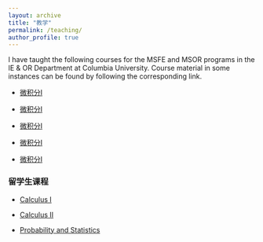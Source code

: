 ```yaml
---
layout: archive
title: "教学"
permalink: /teaching/
author_profile: true
---
```


<!---
{% include base_path %}

{% for post in site.teaching reversed %}
  {% include archive-single.html %}
{% endfor %}
--->

I have taught the following courses for the MSFE and MSOR programs in the IE & OR Department at Columbia University. Course material in some instances can be found by following the corresponding link.

* [微积分I](/teaching/calculus-I)  

* [微积分I](/teaching/calculus-I)  

* [微积分I](/teaching/calculus-I)  

* [微积分I](/teaching/calculus-I)  

* [微积分I](/teaching/calculus-I)  


### 留学生课程

* [Calculus I](/teaching/calculus-I)  

* [Calculus II](/teaching/calculus-I)  

* [Probability and Statistics](/teaching/calculus-I)  




<!---
* IEOR E4525  [Machine Learning for OR and FE](/teaching/ml-orfe)  
              (Last taught in spring 2017)
* IEOR E4703  [Monte Carlo Simulation](/teaching/monte-carlo)    
              (Last taught in spring 2017)
* IEOR E4706  [Foundations of Financial Engineering](/teaching/foundations-fe)  
              (Last taught in fall 2015)
* IEOR E4602  [Quantitative Risk Management](/teaching/qrm)  
              (Last taught in spring 2016)
* IEOR E4728  [Advanced Programming for Financial Engineering](https://martin-haugh.github.io/files/IEOR_E4728_Logistics_2014.pdf)
              (Last taught in fall 2014 with Fadi Kaddoura)
* IEOR E6703  Advanced Financial Engineering   
              (PhD course; last taught in fall 2011)
* IEOR E4707  [Financial Engineering: Continuous-Time Models](/teaching/cts-time-models)   
              (Last taught in fall 2013)
* IEOR E4710  Term Structure Models   
              (Last taught in spring 2012)
--->
